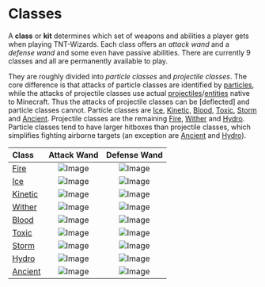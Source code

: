 # Classes

A **class** or **kit** determines which set of weapons and abilities a player gets when playing TNT-Wizards. Each class offers an *attack wand* and a *defense wand* and some even have passive abilities. There are currently 9 classes and all are permanently available to play.

They are roughly divided into *particle classes* and *projectile classes*. The core difference is that attacks of particle classes are identified by [particles], while the attacks of projectile classes use actual [projectiles]/[entities] native to Minecraft. Thus the attacks of projectile classes can be [deflected] and particle classes cannot. Particle classes are [Ice], [Kinetic], [Blood], [Toxic], [Storm] and [Ancient]. Projectile classes are the remaining [Fire], [Wither] and [Hydro]. Particle classes tend to have larger hitboxes than projectile classes, which simplifies fighting airborne targets (an exception are [Ancient] and [Hydro]).

| Class | Attack Wand | Defense Wand |
|:---|:---:|:---:|
| [Fire]    | ![Image](assets/icons/blaze_rod.png)    | ![Image](assets/icons/stick.png) |
| [Ice]     | ![Image](assets/icons/diamond_hoe.png)  | ![Image](assets/icons/stick.png) |
| [Kinetic] | ![Image](assets/icons/iron_hoe.png)     | ![Image](assets/icons/stick.png) |
| [Wither]  | ![Image](assets/icons/golden_axe.png)   | ![Image](assets/icons/def.png) |
| [Blood]   | ![Image](assets/icons/bone.png)         | ![Image](assets/icons/wooden_hoe.png) |
| [Toxic]   | ![Image](assets/icons/ghast_tear.png)   | ![Image](assets/icons/fermented_spider_eye.png) |
| [Storm]   | ![Image](assets/icons/golden_sword.png) | ![Image](assets/icons/bone.png) |
| [Hydro]   | ![Image](assets/icons/lapis_lazuli.png) | ![Image](assets/icons/stick.png) |
| [Ancient] | ![Image](assets/icons/magma_cream.png)  | ![Image](assets/icons/gold_nugget.png) |

[Fire]: classes/fire.md
[Ice]: classes/ice.md
[Kinetic]: classes/kinetic.md
[Wither]: classes/wither.md
[Blood]: classes/blood.md
[Toxic]: classes/toxic.md
[Storm]: classes/storm.md
[Hydro]: classes/hydro.md
[Ancient]: classes/ancient.md
[projectiles]: https://minecraft-archive.fandom.com/wiki/Category:Projectiles
[entities]: https://minecraft.fandom.com/wiki/Entity
[particles]: https://minecraft.fandom.com/wiki/Particles
